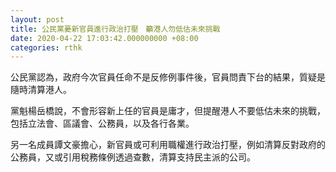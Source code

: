 ```yaml
---
layout: post
title: 公民黨憂新官員進行政治打壓　籲港人勿低估未來挑戰
date: 2020-04-22 17:03:42.000000000 +08:00
categories: rthk
---
```


公民黨認為，政府今次官員任命不是反修例事件後，官員問責下台的結果，質疑是隨時清算港人。

黨魁楊岳橋說，不會形容新上任的官員是庸才，但提醒港人不要低估未來的挑戰，包括立法會、區議會、公務員，以及各行各業。

另一名成員譚文豪擔心，新官員或可利用職權進行政治打壓，例如清算反對政府的公務員，又或引用稅務條例透過查數，清算支持民主派的公司。
